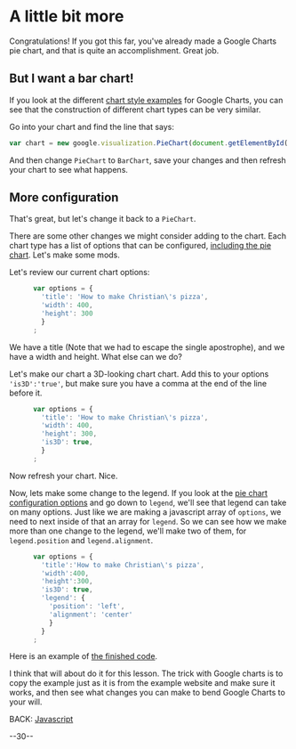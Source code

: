 # A little bit more

Congratulations! If you got this far, you've already made a Google Charts pie chart, and that is quite an accomplishment. Great job.

## But I want a bar chart!

If you look at the different [chart style examples](https://developers.google.com/chart/interactive/docs/gallery) for Google Charts, you can see that the construction of different chart types can be very similar.

Go into your chart and find the line that says:

``` javascript
var chart = new google.visualization.PieChart(document.getElementById('chart_div'));
```

And then change `PieChart` to `BarChart`, save your changes and then refresh your chart to see what happens.


## More configuration

That's great, but let's change it back to a `PieChart`.

There are some other changes we might consider adding to the chart. Each chart type has a list of options that can be configured, [including the pie chart](https://developers.google.com/chart/interactive/docs/gallery/piechart#Configuration_Options). Let's make some mods.

Let's review our current chart options:
``` javascript
      var options = {
        'title': 'How to make Christian\'s pizza',
        'width': 400,
        'height': 300
        }
      ;
```

We have a title (Note that we had to escape the single apostrophe), and we have a width and height. What else can we do?

Let's make our chart a 3D-looking chart chart. Add this to your options `'is3D':'true'`, but make sure you have a comma at the end of the line before it.

``` javascript
      var options = {
        'title': 'How to make Christian\'s pizza',
        'width': 400,
        'height': 300,
        'is3D': true,
        }
      ;
```

Now refresh your chart. Nice.

Now, lets make some change to the legend. If you look at the [pie chart configuration options](https://developers.google.com/chart/interactive/docs/gallery/piechart#configuration-options) and go down to `legend`, we'll see that legend can take on many options. Just like we are making a javascript array of `options`, we need to next inside of that an array for `legend`. So we can see how we make more than one change to the legend, we'll make two of them, for `legend.position` and `legend.alignment`.

``` javascript
      var options = {
        'title':'How to make Christian\'s pizza',
        'width':400,
        'height':300,
        'is3D': true,
        'legend': {
          'position': 'left',
          'alignment': 'center'
          }
        }
      ;
```

Here is an example of [the finished code](04_mychart.html).

I think that will about do it for this lesson. The trick with Google charts is to copy the example just as it is from the example website and make sure it works, and then see what changes you can make to bend Google Charts to your will.

BACK: [Javascript](03_javascript.md)

--30--
